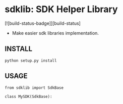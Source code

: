 sdklib: SDK Helper Library
==========================

[![build-status-badge]][build-status]

- Make easier sdk libraries implementation.


## INSTALL

```
python setup.py install
```

## USAGE

```
from sdklib import SdkBase

class MySDK(SdkBase):
```
